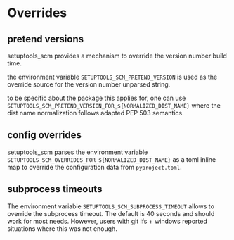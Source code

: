 # Overrides

## pretend versions

setuptools_scm provides a mechanism to override the version number build time.

the environment variable `SETUPTOOLS_SCM_PRETEND_VERSION` is used
as the override source for the version number unparsed string.

to be specific about the package this applies for, one can use `SETUPTOOLS_SCM_PRETEND_VERSION_FOR_${NORMALIZED_DIST_NAME}`
where the dist name normalization follows adapted PEP 503 semantics.

## config overrides

setuptools_scm parses the environment variable `SETUPTOOLS_SCM_OVERRIDES_FOR_${NORMALIZED_DIST_NAME}`
as a toml inline map to override the configuration data from `pyproject.toml`.

## subprocess timeouts

The environment variable `SETUPTOOLS_SCM_SUBPROCESS_TIMEOUT` allows to override the subprocess timeout.
The default is 40 seconds and should work for most needs. However, users with git lfs + windows reported
situations where this was not enough.

